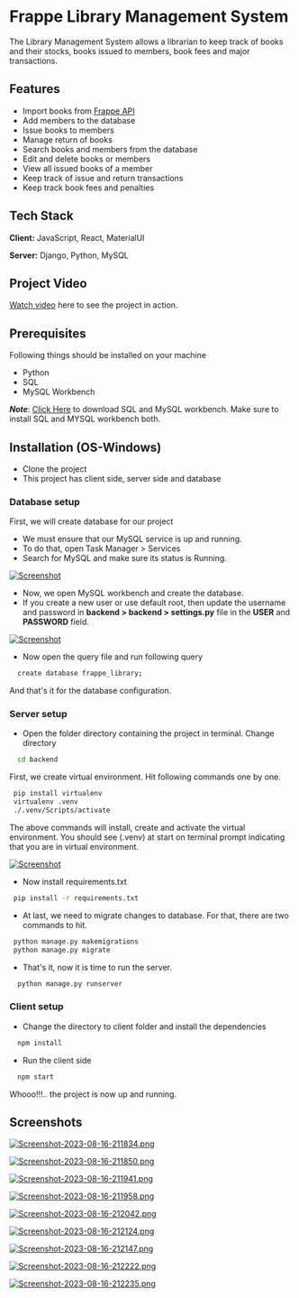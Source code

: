 
# Frappe Library Management System

The Library Management System allows a librarian to keep track of books and their stocks, books issued to members, book fees and major transactions.

## Features
- Import books from [Frappe API](https://frappe.io/api/method/frappe-library)
- Add members to the database
- Issue books to members
- Manage return of books
- Search books and members from the database
- Edit and delete books or members
- View all issued books of a member
- Keep track of issue and return transactions
- Keep track book fees and penalties


## Tech Stack

**Client:** JavaScript, React, MaterialUI

**Server:** Django, Python, MySQL

## Project Video
[Watch video](https://drive.google.com/file/d/1PatEtwxkjhtofK-33DdnhpuPdBGuVGb_/view?usp=sharing) here to see the project in action.

## Prerequisites

Following things should be installed on your machine

- Python
- SQL
- MySQL Workbench

***Note***: [Click Here](https://dev.mysql.com/downloads/windows/installer/8.0.html) to download SQL and MySQL workbench. Make sure to install SQL and MYSQL workbench both.

## Installation (OS-Windows)

- Clone the project
- This project has client side, server side and database

### Database setup

First, we will create database for our project

- We must ensure that our MySQL service is up and running.
- To do that, open Task Manager > Services
- Search for MySQL and make sure its status is Running.


[![Screenshot](https://i.postimg.cc/hjjbsnwK/Screenshot-2023-08-16-201148.png)](https://postimg.cc/06Tw5TP4)

- Now, we open MySQL workbench and create the database.
- If you create a new user or use default root, then update the username and password in **backend > backend > settings.py** file in the **USER** and **PASSWORD** field.

[![Screenshot](https://i.postimg.cc/6Q4V7K8S/Screenshot-2023-08-16-205202.png)](https://postimg.cc/hJgQwHbb)

- Now open the query file and run following query

```bash
  create database frappe_library;
```
And that's it for the database configuration.

### Server setup

- Open the folder directory containing the project in terminal. Change directory

```bash
  cd backend
```

First, we create virtual environment. Hit following commands one by one.

```bash
 pip install virtualenv
 virtualenv .venv
 ./.venv/Scripts/activate
```

The above commands will install, create and activate the virtual environment. You should see (.venv) at start on terminal prompt indicating that you are in virtual environment.

[![Screenshot](https://i.postimg.cc/1RKNWXwP/Screenshot-2023-08-16-210228.png)](https://postimg.cc/MXvTHW9r)

- Now install requirements.txt

```bash
 pip install -r requirements.txt
```

- At last, we need to migrate changes to database. For that, there are two commands to hit.

```bash
 python manage.py makemigrations
 python manage.py migrate
```

- That's it, now it is time to run the server.

```bash
  python manage.py runserver
```

### Client setup

- Change the directory to client folder and install the dependencies

```bash
  npm install
```
- Run the client side

```bash
  npm start
```

Whooo!!!.. the project is now up and running.

## Screenshots

[![Screenshot-2023-08-16-211834.png](https://i.postimg.cc/sDSzs69J/Screenshot-2023-08-16-211834.png)](https://postimg.cc/ykVtTTGJ)

[![Screenshot-2023-08-16-211850.png](https://i.postimg.cc/52VV0BsW/Screenshot-2023-08-16-211850.png)](https://postimg.cc/4mBM29CW)

[![Screenshot-2023-08-16-211941.png](https://i.postimg.cc/CK56LdpV/Screenshot-2023-08-16-211941.png)](https://postimg.cc/67shMWQH)

[![Screenshot-2023-08-16-211958.png](https://i.postimg.cc/5trKH1fQ/Screenshot-2023-08-16-211958.png)](https://postimg.cc/PLmQcgpd)

[![Screenshot-2023-08-16-212042.png](https://i.postimg.cc/L6F7BHLz/Screenshot-2023-08-16-212042.png)](https://postimg.cc/XXxQn62J)

[![Screenshot-2023-08-16-212124.png](https://i.postimg.cc/zXwQx9F4/Screenshot-2023-08-16-212124.png)](https://postimg.cc/LnXvXQ7V)

[![Screenshot-2023-08-16-212147.png](https://i.postimg.cc/W1XHvgKn/Screenshot-2023-08-16-212147.png)](https://postimg.cc/nX9kKjnj)

[![Screenshot-2023-08-16-212222.png](https://i.postimg.cc/KjS9NNkZ/Screenshot-2023-08-16-212222.png)](https://postimg.cc/R6dQCwL8)

[![Screenshot-2023-08-16-212235.png](https://i.postimg.cc/3xKcVnLN/Screenshot-2023-08-16-212235.png)](https://postimg.cc/hf5s7bRR)

